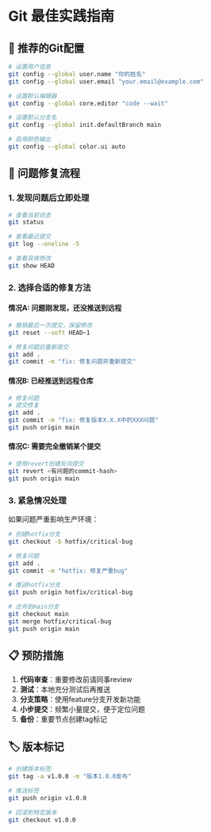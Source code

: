 # Git 最佳实践指南

## 🔧 推荐的Git配置

```bash
# 设置用户信息
git config --global user.name "你的姓名"
git config --global user.email "your.email@example.com"

# 设置默认编辑器
git config --global core.editor "code --wait"

# 设置默认分支名
git config --global init.defaultBranch main

# 启用颜色输出
git config --global color.ui auto
```

## 🚨 问题修复流程

### 1. 发现问题后立即处理

```bash
# 查看当前状态
git status

# 查看最近提交
git log --oneline -5

# 查看具体修改
git show HEAD
```

### 2. 选择合适的修复方法

#### 情况A: 问题刚发现，还没推送到远程
```bash
# 撤销最后一次提交，保留修改
git reset --soft HEAD~1

# 修复问题后重新提交
git add .
git commit -m "fix: 修复问题并重新提交"
```

#### 情况B: 已经推送到远程仓库
```bash
# 修复问题
# 提交修复
git add .
git commit -m "fix: 修复版本X.X.X中的XXX问题"
git push origin main
```

#### 情况C: 需要完全撤销某个提交
```bash
# 使用revert创建反向提交
git revert <有问题的commit-hash>
git push origin main
```

### 3. 紧急情况处理

如果问题严重影响生产环境：

```bash
# 创建hotfix分支
git checkout -b hotfix/critical-bug

# 修复问题
git add .
git commit -m "hotfix: 修复严重bug"

# 推送hotfix分支
git push origin hotfix/critical-bug

# 合并到main分支
git checkout main
git merge hotfix/critical-bug
git push origin main
```

## 📋 预防措施

1. **代码审查**：重要修改前请同事review
2. **测试**：本地充分测试后再推送
3. **分支策略**：使用feature分支开发新功能
4. **小步提交**：频繁小量提交，便于定位问题
5. **备份**：重要节点创建tag标记

## 🏷️ 版本标记

```bash
# 创建版本标签
git tag -a v1.0.0 -m "版本1.0.0发布"

# 推送标签
git push origin v1.0.0

# 回滚到特定版本
git checkout v1.0.0
```
